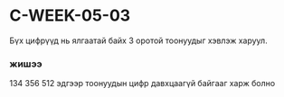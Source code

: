# C-WEEK-05-03
Бүх цифрүүд нь ялгаатай байх 3 оротой тоонуудыг хэвлэж харуул.
### жишээ
134
356 
512
эдгээр тоонуудын цифр давхцаагүй байгааг харж болно
